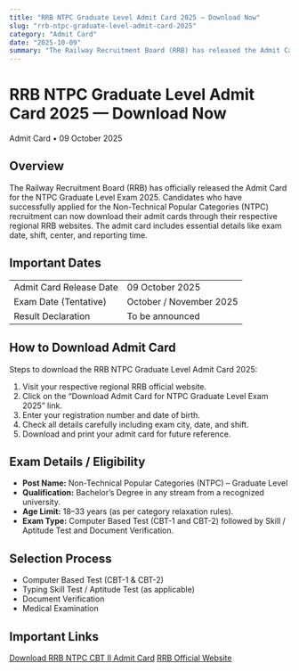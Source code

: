 ```yaml
---
title: "RRB NTPC Graduate Level Admit Card 2025 – Download Now"
slug: "rrb-ntpc-graduate-level-admit-card-2025"
category: "Admit Card"
date: "2025-10-09"
summary: "The Railway Recruitment Board (RRB) has released the Admit Card for NTPC Graduate Level Exam 2025. Candidates who applied can download their hall ticket using registration number and date of birth."
---
```


<h1 class="text-3xl font-bold text-amber-600 mb-4">RRB NTPC Graduate Level Admit Card 2025 — Download Now</h1>

<p class="text-sm text-gray-500 mb-6">
  Admit Card • 09 October 2025
</p>

<div class="bg-amber-50 dark:bg-gray-800 border-l-4 border-amber-500 p-4 rounded-lg shadow mb-6">
  <h2 class="text-lg font-semibold mb-2">Overview</h2>
  <p class="text-gray-700 dark:text-gray-300">
    The Railway Recruitment Board (RRB) has officially released the Admit Card for the NTPC Graduate Level Exam 2025. Candidates who have successfully applied for the Non-Technical Popular Categories (NTPC) recruitment can now download their admit cards through their respective regional RRB websites. The admit card includes essential details like exam date, shift, center, and reporting time.
  </p>
</div>

<section class="mb-8">
  <div class="bg-white dark:bg-gray-900 shadow rounded-lg overflow-hidden">
    <div class="bg-amber-500 px-4">
      <h2 class="text-lg font-semibold text-white py-4">Important Dates</h2>
    </div>
    <div class="p-4">
      <table class="w-full text-sm border">
        <tbody>
          <tr><td class="p-2 font-medium">Admit Card Release Date</td><td class="p-2">09 October 2025</td></tr>
          <tr><td class="p-2 font-medium">Exam Date (Tentative)</td><td class="p-2">October / November 2025</td></tr>
          <tr><td class="p-2 font-medium">Result Declaration</td><td class="p-2">To be announced</td></tr>
        </tbody>
      </table>
    </div>
  </div>
</section>

<section class="mb-8">
  <div class="bg-white dark:bg-gray-900 shadow rounded-lg overflow-hidden">
    <div class="bg-amber-500 px-4">
      <h2 class="text-lg font-semibold text-white py-4">How to Download Admit Card</h2>
    </div>
    <div class="p-4">
      <p class="text-gray-700 dark:text-gray-300">
        Steps to download the RRB NTPC Graduate Level Admit Card 2025:
      </p>
      <ol class="list-decimal pl-6 text-gray-700 dark:text-gray-300">
        <li>Visit your respective regional RRB official website.</li>
        <li>Click on the “Download Admit Card for NTPC Graduate Level Exam 2025” link.</li>
        <li>Enter your registration number and date of birth.</li>
        <li>Check all details carefully including exam city, date, and shift.</li>
        <li>Download and print your admit card for future reference.</li>
      </ol>
    </div>
  </div>
</section>

<section class="mb-8">
  <div class="bg-white dark:bg-gray-900 shadow rounded-lg overflow-hidden">
    <div class="bg-amber-500 px-4">
      <h2 class="text-lg font-semibold text-white py-4">Exam Details / Eligibility</h2>
    </div>
    <div class="p-4">
      <ul class="list-disc pl-6 text-gray-700 dark:text-gray-300">
        <li><strong>Post Name:</strong> Non-Technical Popular Categories (NTPC) – Graduate Level</li>
        <li><strong>Qualification:</strong> Bachelor’s Degree in any stream from a recognized university.</li>
        <li><strong>Age Limit:</strong> 18–33 years (as per category relaxation rules).</li>
        <li><strong>Exam Type:</strong> Computer Based Test (CBT-1 and CBT-2) followed by Skill / Aptitude Test and Document Verification.</li>
      </ul>
    </div>
  </div>
</section>

<section class="mb-8">
  <div class="bg-white dark:bg-gray-900 shadow rounded-lg overflow-hidden">
    <div class="bg-amber-500 px-4">
      <h2 class="text-lg font-semibold text-white py-4">Selection Process</h2>
    </div>
    <div class="p-4">
      <ul class="list-disc pl-6 text-gray-700 dark:text-gray-300">
        <li>Computer Based Test (CBT-1 & CBT-2)</li>
        <li>Typing Skill Test / Aptitude Test (as applicable)</li>
        <li>Document Verification</li>
        <li>Medical Examination</li>
      </ul>
    </div>
  </div>
</section>

<section class="mb-8">
  <div class="bg-white dark:bg-gray-900 shadow rounded-lg overflow-hidden">
    <div class="bg-amber-500 px-4">
      <h2 class="text-lg font-semibold text-white py-4">Important Links</h2>
    </div>
    <div class="p-4 space-y-3">
      <a href="https://rrb.digialm.com//EForms/configuredHtml/33015/94346/login.html" class="block text-center px-4 py-2 rounded font-medium shadow bg-green-600 text-white hover:opacity-90 transition" target="_blank">Download RRB NTPC CBT II Admit Card</a>
      <a href="https://indianrailways.gov.in/" class="block text-center px-4 py-2 rounded font-medium shadow bg-blue-600 text-white hover:opacity-90 transition" target="_blank">RRB Official Website</a>
    </div>
  </div>
</section>

